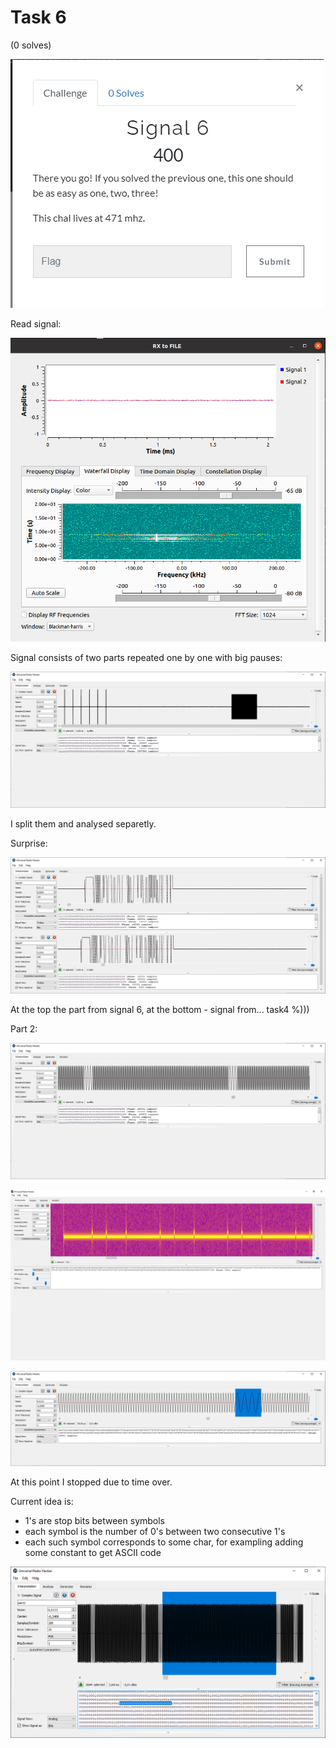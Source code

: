 # Task 6

(0 solves)

![text](img/cts_task6.png)

Read signal:

![Read](img/task6_rx2file.png)

Signal consists of two parts repeated one by one with big pauses:

![URH](img/task6_1.png)

I split them and analysed separetly.

Surprise:

![Part1](img/task6_2.png)

At the top the part from signal 6, at the bottom - signal from... task4 %)))

Part 2:

![Part1](img/task6_3.png)

![Part1](img/task6_4.png)

![Part1](img/task6_5.png)

At this point I stopped due to time over.

Current idea is:
* 1's are stop bits between symbols
* each symbol is the number of 0's between two consecutive 1's
* each such symbol corresponds to some char, for exampling adding some constant to get ASCII code

![Part1](img/task6_6.png)